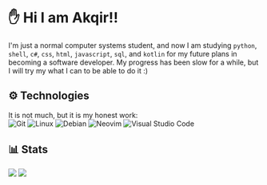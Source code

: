 # ✋ __Hi I am Akqir!!__
I'm just a normal computer systems student, and now I am studying `python`, `shell`, `c#`, `css`, `html`, `javascript`, `sql`, and `kotlin` for my future plans in becoming a software developer. My progress has been slow for a while, but I will try my what I can to be able to do it :)

## ⚙️ Technologies
It is not much, but it is my honest work:<br>
![Git](https://img.shields.io/badge/git-%23F05033.svg?style=for-the-badge&logo=git&logoColor=white)
![Linux](https://img.shields.io/badge/Linux-FCC624?style=for-the-badge&logo=linux&logoColor=black)
![Debian](https://img.shields.io/badge/Debian-D70A53?style=for-the-badge&logo=debian&logoColor=white) 
![Neovim](https://img.shields.io/badge/NeoVim-%2357A143.svg?&style=for-the-badge&logo=neovim&logoColor=white)
![Visual Studio Code](https://img.shields.io/badge/Visual%20Studio%20Code-0078d7.svg?style=for-the-badge&logo=visual-studio-code&logoColor=white)

## 📊 __Stats__

<picture align="center">
  <img src="https://github-readme-stats.vercel.app/api?username=aKqir24&show_icons=true&theme=transparent&border_color=00000000"/*>
  <img src="http://github-profile-summary-cards.vercel.app/api/cards/profile-details?username=aKqir24&theme=transparent"/>
</picture>

